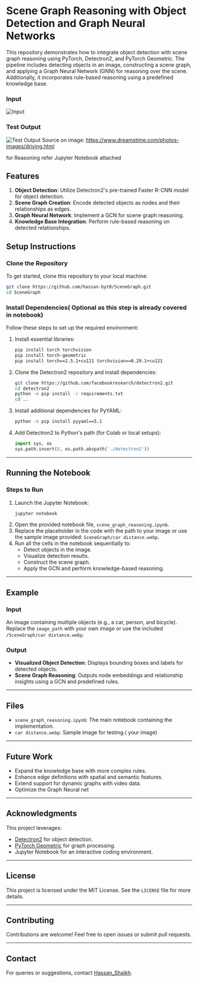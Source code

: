 # Scene Graph Reasoning with Object Detection and Graph Neural Networks

This repository demonstrates how to integrate object detection with scene graph reasoning using PyTorch, Detectron2, and PyTorch Geometric. The pipeline includes detecting objects in an image, constructing a scene graph, and applying a Graph Neural Network (GNN) for reasoning over the scene. Additionally, it incorporates rule-based reasoning using a predefined knowledge base.

### Input
![Input](https://drive.google.com/uc?id=1WKdbn8xUjZUMceW39HgdPmOVdYsTTctI "Input")
### Test Output
![Test Output](https://drive.google.com/uc?id=15ZnFYf85NEHp5Xnj6fXMkkXwPRuUI-NL "Test Output")
Source on image: https://www.dreamstime.com/photos-images/driving.html 

for Reasoning refer Jupyter Notebook attached


## Features
1. **Object Detection**: Utilize Detectron2's pre-trained Faster R-CNN model for object detection.
2. **Scene Graph Creation**: Encode detected objects as nodes and their relationships as edges.
3. **Graph Neural Network**: Implement a GCN for scene graph reasoning.
4. **Knowledge Base Integration**: Perform rule-based reasoning on detected relationships.


## Setup Instructions

### Clone the Repository
To get started, clone this repository to your local machine:
```bash
git clone https://github.com/hassan-byt0/SceneGraph.git
cd SceneGraph
```

### Install Dependencies( Optional as this step is already covered in notebook)
Follow these steps to set up the required environment:
1. Install essential libraries:
    ```bash
    pip install torch torchvision
    pip install torch-geometric
    pip install torch==2.5.1+cu121 torchvision==0.20.1+cu121
    ```

2. Clone the Detectron2 repository and install dependencies:
    ```bash
    git clone https://github.com/facebookresearch/detectron2.git
    cd detectron2
    python -m pip install -r requirements.txt
    cd ..
    ```

3. Install additional dependencies for PyYAML:
    ```bash
    python -m pip install pyyaml==5.1
    ```

4. Add Detectron2 to Python's path (for Colab or local setups):
    ```python
    import sys, os
    sys.path.insert(0, os.path.abspath('./detectron2'))
    ```

---

## Running the Notebook
### Steps to Run
1. Launch the Jupyter Notebook:
    ```bash
    jupyter notebook
    ```
2. Open the provided notebook file, `scene_graph_reasoning.ipynb`.
3. Replace the placeholder in the code with the path to your image or use the sample image provided: `SceneGraph/car distance.webp`.
4. Run all the cells in the notebook sequentially to:
    - Detect objects in the image.
    - Visualize detection results.
    - Construct the scene graph.
    - Apply the GCN and perform knowledge-based reasoning.

---

## Example
### Input
An image containing multiple objects (e.g., a car, person, and bicycle). Replace the `image_path` with your own image or use the included `/SceneGraph/car distance.webp`.

### Output
- **Visualized Object Detection**: Displays bounding boxes and labels for detected objects.
- **Scene Graph Reasoning**: Outputs node embeddings and relationship insights using a GCN and predefined rules.

---

## Files
- `scene_graph_reasoning.ipynb`: The main notebook containing the implementation.
- `car distance.webp`: Sample image for testing.( your image)

---

## Future Work
- Expand the knowledge base with more complex rules.
- Enhance edge definitions with spatial and semantic features.
- Extend support for dynamic graphs with video data.
- Optimize the Graph Neural net

---

## Acknowledgments
This project leverages:
- [Detectron2](https://github.com/facebookresearch/detectron2) for object detection.
- [PyTorch Geometric](https://pytorch-geometric.readthedocs.io/) for graph processing.
- Jupyter Notebook for an interactive coding environment.

---

## License
This project is licensed under the MIT License. See the `LICENSE` file for more details.

---

## Contributing
Contributions are welcome! Feel free to open issues or submit pull requests.

---

## Contact
For queries or suggestions, contact [Hassan_Shaikh](shaikhhassan0502@gmail.com).

